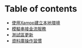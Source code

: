 # Table of contents

* [使用Xampp建立本地環境](README.md)
* [模擬串接金流服務](mo-ni-chuan-jie-jin-liu-fu-wu.md)
* [測試區更新](ce-shi-qu-geng-xin.md)
* [資料庫操作習慣](zi-liao-ku-cao-zuo-xi-guan.md)
